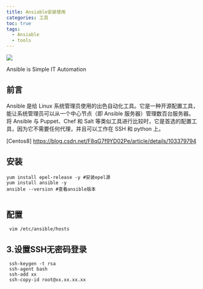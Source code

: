 ```yaml
---
title: Ansiable安装使用
categories: 工具
toc: true
tags:
  - Ansiable
  - tools
---
```

![](https://timgsa.baidu.com/timg?image&quality=80&size=b9999_10000&sec=1591264607708&di=34d399d4cc0f9bd92ae0644723ce34c7&imgtype=0&src=http%3A%2F%2Fimg3.imgtn.bdimg.com%2Fit%2Fu%3D118371233%2C1275544235%26fm%3D214%26gp%3D0.jpg)

Ansible is Simple IT Automation



## 前言

Ansible 是给 Linux 系统管理员使用的出色自动化工具。它是一种开源配置工具，能让系统管理员可以从一个中心节点（即 Ansible 服务器）管理数百台服务器。将 Ansible 与 Puppet、Chef 和 Salt 等类似工具进行比较时，它是首选的配置工具，因为它不需要任何代理，并且可以工作在 SSH 和 python 上。

[Centos8] https://blog.csdn.net/F8qG7f9YD02Pe/article/details/103379794

## 安装

```shell
yum install epel-release -y #安装epel源
yum install ansible -y
ansible --version #查看ansible版本
 
```


## 配置

```shell
 vim /etc/ansible/hosts
```



## 3.设置SSH无密码登录

```shell
 ssh-keygen -t rsa
 ssh-agent bash
 ssh-add xx
 ssh-copy-id root@xx.xx.xx.xx
```

